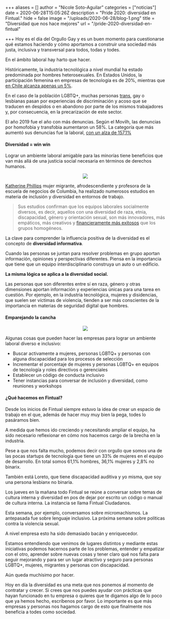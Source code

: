 +++
aliases = []
author = "Nicole Soto-Aguilar"
categories = ["noticias"]
date = 2020-06-28T15:05:26Z
description = "Pride 2020: diversidad en Fintual."
hide = false
image = "/uploads/2020-06-28/blog-1.png"
title = "Diversidad que nos hace mejores"
url = "/pride-2020-diversidad-en-fintual"

+++
Hoy es el día del Orgullo Gay y es un buen momento para cuestionarse qué estamos haciendo y cómo aportamos a construir una sociedad más justa, inclusiva y transversal para todos, todas y todes.

En el ámbito laboral hay harto que hacer.

Históricamente, la industria tecnológica a nivel mundial ha estado predominada por hombres heterosexuales. En Estados Unidos, la participación femenina en empresas de tecnología es de 20%, mientras que [en Chile alcanza apenas un 5%](https://www.latercera.com/tendencias/noticia/columna-genero-donde-estan-las-mujeres-computacion-tecnologia/289304/).

En el caso de la población LGBTQ+, muchas personas [trans](https://otdchile.org/situacion-de-las-personas-trans-en-chile/), gay o lesbianas pasan por experiencias de discriminación y acoso que se traducen en despidos o en abandono por parte de los mismos trabajadores y, por consecuencia, en la precarización de este sector.

El año 2019 fue el año con más denuncias. Según el Movilh, las denuncias por homofobia y transfobia aumentaron un 58%. La categoría que más aumentó sus denuncias fue la laboral, [con un alza de 157,1%](http://www.movilh.cl/documentacion/2019/Informe-Anual-DDHH-2018-Movilh.pdf)

#### Diversidad = win win

Lograr un ambiente laboral amigable para las minorías tiene beneficios que van más allá de una justicia social necesaria en términos de derechos humanos.

<div style="text-align:center"> <figure> <img src="/uploads/2020-06-28/diversity.gif"> <figcaption style="display:block;text-align:center;font-size:.8rem"></figcaption> </figure> </div>

[Katherine Phillips](https://www.youtube.com/watch?v=VYpTCinRTDg) mujer migrante, afrodescendiente y profesora de la escuela de negocios de Columbia, ha realizado numerosos estudios en materia de inclusión y diversidad en entornos de trabajo.

> Sus estudios confirman que los equipos laborales socialmente diversos, es decir, aquellos con una diversidad de raza, etnia, discapacidad, género y orientación sexual, son más innovadores, más empáticos, más creativos y [financieramente más exitosos](https://www.mckinsey.com/business-functions/organization/our-insights/why-diversity-matters#) que los grupos homogéneos.

La clave para comprender la influencia positiva de la diversidad es el concepto de **diversidad informativa**.

Cuando las personas se juntan para resolver problemas en grupo aportan información, opiniones y perspectivas diferentes. Piensa en la importancia que tiene que un equipo interdisciplinario construya un auto o un edificio.

**La misma lógica se aplica a la diversidad social.**

Las personas que son diferentes entre sí en raza, género y otras dimensiones aportan información y experiencias únicas para una tarea en cuestión. Por ejemplo, en la industria tecnológica, mujeres y disidencias, que suelen ser víctimas de violencia, tienden a ser más conscientes de la importancia en materias de seguridad digital que hombres.

#### Emparejando la cancha

<div style="text-align:center"> <figure> <img src="/uploads/2020-06-28/rainbow.gif"> <figcaption style="display:block;text-align:center;font-size:.8rem"></figcaption> </figure> </div>


Algunas cosas que pueden hacer las empresas para lograr un ambiente laboral diverso e inclusivo:

* Buscar activamente a mujeres, personas LGBTQ+ y personas con alguna discapacidad para los procesos de selección
* Incrementar el porcentaje de mujeres y personas LGBTQ+ en equipos de tecnología y roles directivos o gerenciales
* Establecer un código de conducta inclusivo
* Tener instancias para conversar de inclusión y diversidad, como reuniones y workshops

#### ¿Qué hacemos en Fintual?

Desde los inicios de Fintual siempre estuvo la idea de crear un espacio de trabajo en el que, además de hacer muy muy bien la pega, todes lo pasáramos bien.

A medida que hemos ido creciendo y necesitando ampliar el equipo, ha sido necesario reflexionar en cómo nos hacemos cargo de la brecha en la industria.

Pese a que nos falta mucho, podemos decir con orgullo que somos una de las pocas startups de tecnología que tiene un 33% de mujeres en el equipo de desarrollo. En total somos 61,1% hombres, 36,1% mujeres y 2,8% no binarix.

También está Loreto, que tiene discapacidad auditiva y yo misma, que soy una persona lesbianx no binaria.

Los jueves en la mañana todo Fintual se reúne a conversar sobre temas de cultura interna y diversidad en pos de dejar por escrito un código o manual de cultura interna. La instancia se llama Fintual Ciudadanos.

Esta semana, por ejemplo, conversamos sobre micromachismos. La antepasada fue sobre lenguaje inclusivo. La próxima semana sobre políticas contra la violencia sexual.

A nivel empresa esto ha sido demasiado bacán y enriquecedor.

Estamos entendiendo que venimos de lugares distintos y mediante estas iniciativas podemos hacernos parte de los problemas, entender y empatizar con el otro, aprender sobre nuevas cosas y tener claro qué nos falta para seguir mejorando y para ser un lugar atractivo y seguro para personas LGBTQ+, mujeres, migrantes y personas con discapacidad.

Aún queda muchísimo por hacer.

Hoy en día la diversidad es una meta que nos ponemos al momento de contratar y crecer. Si crees que nos puedes ayudar con prácticas que hayan funcionado en tu empresa o quieres que te digamos algo de lo poco que ya hemos hecho, escríbenos por favor. Lo importante es que más empresas y personas nos hagamos cargo de esto que finalmente nos beneficia a todes como sociedad.
